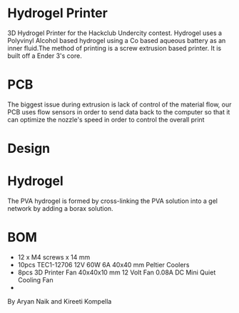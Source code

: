 # Hydrogel Printer
3D Hydrogel Printer for the Hackclub Undercity contest. Hydrogel uses a Polyvinyl Alcohol based hydrogel using a Co based aqueous battery as an inner fluid.The method of printing is a screw extrusion based printer. It is built off a Ender 3's core.
# PCB
The biggest issue during extrusion is lack of control of the material flow, our PCB uses flow sensors in order to send data back to the computer so that it can optimize the nozzle's speed in order to control the overall print
# Design

# Hydrogel
The PVA hydrogel is formed by cross-linking the PVA solution into a gel network by adding a borax solution.

# BOM
- 12 x M4 screws x 14 mm
- 10pcs TEC1-12706 12V 60W 6A 40x40 mm Peltier Coolers 
- 8pcs 3D Printer Fan 40x40x10 mm 12 Volt Fan 0.08A DC Mini Quiet Cooling Fan
- 

By Aryan Naik and Kireeti Kompella 
